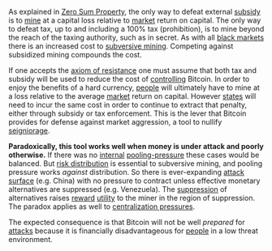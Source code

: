 As explained in [Zero Sum Property](Zero-Sum-Property), the only way to defeat external [subsidy](https://en.wikipedia.org/wiki/Subsidy) is to [mine](Glossary#mine) at a capital loss relative to [market](Glossary#market) return on capital. The only way to defeat tax, up to and including a 100% tax (prohibition), is to mine beyond the reach of the taxing authority, such as in secret. As with all [black markets](https://en.wikipedia.org/wiki/Black_market) there is an increased cost to [subversive mining](https://www.theatlantic.com/magazine/archive/2017/09/big-in-venezuela/534177). Competing against subsidized mining compounds the cost.

If one accepts the [axiom of resistance](Axiom-of-Resistance) one must assume that both tax and subsidy will be used to reduce the cost of [controlling](Glossary#power) Bitcoin. In order to enjoy the benefits of a hard currency, [people](Glossary#person) will ultimately have to mine at a loss relative to the average [market](Glossary#market) return on capital. However [states](Glossary#state) will need to incur the same cost in order to continue to extract that penalty, either through subsidy or tax enforcement. This is the lever that Bitcoin provides for defense against market aggression, a tool to nullify [seigniorage](https://en.wikipedia.org/wiki/Seigniorage).

**Paradoxically, this tool works well when money is under attack and poorly otherwise.** If there was no [internal](Glossary#consensus-rules) [pooling-pressure](Pooling-Pressure-Risk) these cases would be balanced. But [risk distribution](Risk-Sharing-Principle) is essential to subversive mining, and pooling pressure works *against* distribution. So there is ever-expanding [attack surface](https://en.wikipedia.org/wiki/Attack_surface) (e.g. China) with no pressure to contract unless effective monetary alternatives are suppressed (e.g. Venezuela). The [suppression](https://en.wikipedia.org/wiki/Foreign_exchange_controls) of alternatives raises [reward](Glossary#reward) [utility](Glossary#utility) to the miner in the region of suppression. The paradox applies as well to [centralization pressures](Centralization-Risk).

The expected consequence is that Bitcoin will not be well *prepared* for [attacks](Glossary#attack) because it is financially disadvantageous for [people](Glossary#person) in a low threat environment.
